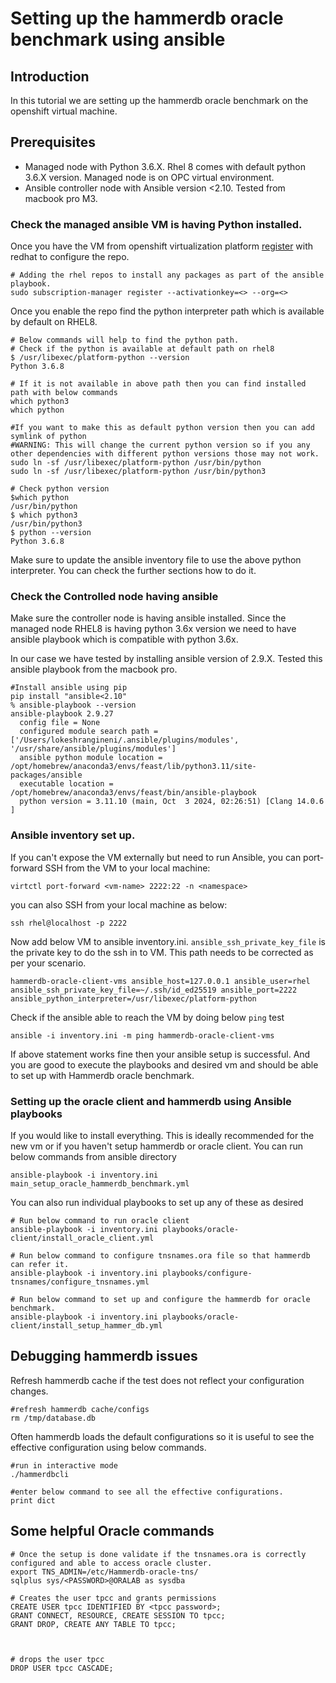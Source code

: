 # Setting up the hammerdb oracle benchmark using ansible

## Introduction
In this tutorial we are setting up the hammerdb oracle benchmark on the openshift virtual machine.  

## Prerequisites
* Managed node with Python 3.6.X. Rhel 8 comes with default python 3.6.X version. Managed node is on OPC virtual environment.
* Ansible controller node with Ansible version <2.10. Tested from macbook pro M3.


### Check the managed ansible VM is having Python installed.

Once you have the VM from openshift virtualization platform [register](https://console.redhat.com/insights/connector/activation-keys) with redhat to configure the repo.
```shell
# Adding the rhel repos to install any packages as part of the ansible playbook.
sudo subscription-manager register --activationkey=<> --org=<>
```

Once you enable the repo find the python interpreter path which is available by default on RHEL8.
```shell
# Below commands will help to find the python path.
# Check if the python is available at default path on rhel8
$ /usr/libexec/platform-python --version
Python 3.6.8

# If it is not available in above path then you can find installed path with below commands
which python3
which python

#If you want to make this as default python version then you can add symlink of python
#WARNING: This will change the current python version so if you any other dependencies with different python versions those may not work.
sudo ln -sf /usr/libexec/platform-python /usr/bin/python
sudo ln -sf /usr/libexec/platform-python /usr/bin/python3

# Check python version
$which python
/usr/bin/python
$ which python3
/usr/bin/python3
$ python --version
Python 3.6.8
```
Make sure to update the ansible inventory file to use the above python interpreter. You can check the further sections how to do it.

### Check the Controlled node having ansible
Make sure the controller node is having ansible installed. Since the managed node RHEL8 is having python 3.6x version we need to have ansible playbook which is compatible with python 3.6x.

In our case we have tested by installing ansible version of 2.9.X. Tested this ansible playbook from the macbook pro.

```shell
#Install ansible using pip
pip install "ansible<2.10"
% ansible-playbook --version
ansible-playbook 2.9.27
  config file = None
  configured module search path = ['/Users/lokeshrangineni/.ansible/plugins/modules', '/usr/share/ansible/plugins/modules']
  ansible python module location = /opt/homebrew/anaconda3/envs/feast/lib/python3.11/site-packages/ansible
  executable location = /opt/homebrew/anaconda3/envs/feast/bin/ansible-playbook
  python version = 3.11.10 (main, Oct  3 2024, 02:26:51) [Clang 14.0.6 ]
```


### Ansible inventory set up.

If you can't expose the VM externally but need to run Ansible, you can port-forward SSH from the VM to your local machine:

```shell
virtctl port-forward <vm-name> 2222:22 -n <namespace>
```

you can also SSH from your local machine as below:
```shell
ssh rhel@localhost -p 2222
```

Now add below VM to ansible inventory.ini. `ansible_ssh_private_key_file` is the private key to do the ssh in to VM. This path needs to be corrected as per your scenario.
```shell
hammerdb-oracle-client-vms ansible_host=127.0.0.1 ansible_user=rhel ansible_ssh_private_key_file=~/.ssh/id_ed25519 ansible_port=2222 ansible_python_interpreter=/usr/libexec/platform-python
```

Check if the ansible able to reach the VM by doing below `ping` test
```shell
ansible -i inventory.ini -m ping hammerdb-oracle-client-vms
```

If above statement works fine then your ansible setup is successful. And you are good to execute the playbooks and desired vm and should be able to set up with Hammerdb oracle benchmark.

### Setting up the oracle client and hammerdb using Ansible playbooks

If you would like to install everything. This is ideally recommended for the new vm or if you haven't setup hammerdb or oracle client.
You can run below commands from ansible directory
```shell
ansible-playbook -i inventory.ini main_setup_oracle_hammerdb_benchmark.yml
```

You can also run individual playbooks to set up any of these as desired
```shell
# Run below command to run oracle client
ansible-playbook -i inventory.ini playbooks/oracle-client/install_oracle_client.yml

# Run below command to configure tnsnames.ora file so that hammerdb can refer it.
ansible-playbook -i inventory.ini playbooks/configure-tnsnames/configure_tnsnames.yml

# Run below command to set up and configure the hammerdb for oracle benchmark.
ansible-playbook -i inventory.ini playbooks/oracle-client/install_setup_hammer_db.yml
```


## Debugging hammerdb issues
Refresh hammerdb cache if the test does not reflect your configuration changes.
```shell
#refresh hammerdb cache/configs
rm /tmp/database.db
```

Often hammerdb loads the default configurations so it is useful to see the effective configuration using below commands.
```shell
#run in interactive mode
./hammerdbcli

#enter below command to see all the effective configurations.
print dict
```

## Some helpful Oracle commands

```shell
# Once the setup is done validate if the tnsnames.ora is correctly configured and able to access oracle cluster.
export TNS_ADMIN=/etc/Hammerdb-oracle-tns/
sqlplus sys/<PASSWORD>@ORALAB as sysdba

# Creates the user tpcc and grants permissions
CREATE USER tpcc IDENTIFIED BY <tpcc password>;
GRANT CONNECT, RESOURCE, CREATE SESSION TO tpcc;
GRANT DROP, CREATE ANY TABLE TO tpcc;



# drops the user tpcc
DROP USER tpcc CASCADE;
```